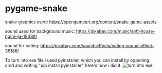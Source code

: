 # pygame-snake

snake graphics used: https://opengameart.org/content/snake-game-assets

sound used for background music: https://pixabay.com/music/soft-house-ngini-ija-18489/

sound for eating: https://pixabay.com/sound-effects/eating-sound-effect-36186/


To turn into exe file i used pyinstaller, which you can install by oppening cmd and writing "pip install pyinstaller"
here's how i did it:
![turn into exe](https://github.com/raresh2306/pygame-snake/assets/167786098/e45dd2ba-b5bc-4941-8c02-2888759b389a)


